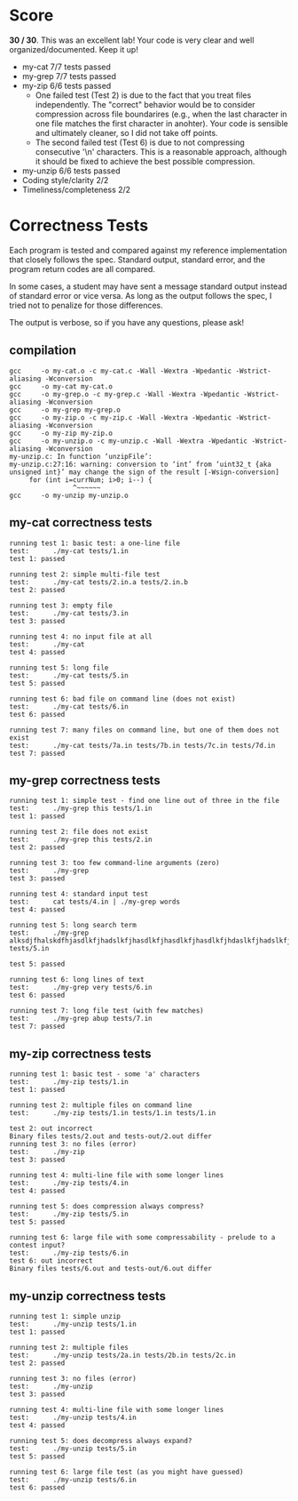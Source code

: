 
# Score
 __30 / 30__. This was an excellent lab! Your code is very clear and well
 organized/documented. Keep it up!

 * my-cat
   7/7 tests passed
 * my-grep
   7/7 tests passed
 * my-zip
   6/6 tests passed
   * One failed test (Test 2) is due to the fact that you treat files
     independently. The "correct" behavior would be to consider
     compression across file boundarires (e.g., when the last character
     in one file matches the first character in anohter). Your code is
     sensible and ultimately cleaner, so I did not take off points.
   * The second failed test (Test 6) is due to not compressing consecutive
     '\n' characters. This is a reasonable approach, although it should be
     fixed to achieve the best possible compression.
 * my-unzip
   6/6 tests passed
 * Coding style/clarity
   2/2
 * Timeliness/completeness
   2/2

# Correctness Tests

Each program is tested and compared against my reference
implementation that closely follows the spec. Standard output,
standard error, and the program return codes are all compared.

In some cases, a student may have sent a message standard output
instead of standard error or vice versa. As long as the output follows
the spec, I tried not to penalize for those differences.

The output is verbose, so if you have any questions, please ask!

## compilation
```
gcc     -o my-cat.o -c my-cat.c -Wall -Wextra -Wpedantic -Wstrict-aliasing -Wconversion
gcc     -o my-cat my-cat.o 
gcc     -o my-grep.o -c my-grep.c -Wall -Wextra -Wpedantic -Wstrict-aliasing -Wconversion
gcc     -o my-grep my-grep.o 
gcc     -o my-zip.o -c my-zip.c -Wall -Wextra -Wpedantic -Wstrict-aliasing -Wconversion
gcc     -o my-zip my-zip.o 
gcc     -o my-unzip.o -c my-unzip.c -Wall -Wextra -Wpedantic -Wstrict-aliasing -Wconversion
my-unzip.c: In function ‘unzipFile’:
my-unzip.c:27:16: warning: conversion to ‘int’ from ‘uint32_t {aka unsigned int}’ may change the sign of the result [-Wsign-conversion]
     for (int i=currNum; i>0; i--) {
                ^~~~~~~
gcc     -o my-unzip my-unzip.o
```
## my-cat correctness tests
```
running test 1: basic test: a one-line file
test:      ./my-cat tests/1.in
test 1: passed

running test 2: simple multi-file test
test:      ./my-cat tests/2.in.a tests/2.in.b 
test 2: passed

running test 3: empty file
test:      ./my-cat tests/3.in
test 3: passed

running test 4: no input file at all
test:      ./my-cat
test 4: passed

running test 5: long file
test:      ./my-cat tests/5.in
test 5: passed

running test 6: bad file on command line (does not exist)
test:      ./my-cat tests/6.in
test 6: passed

running test 7: many files on command line, but one of them does not exist
test:      ./my-cat tests/7a.in tests/7b.in tests/7c.in tests/7d.in
test 7: passed

```
## my-grep correctness tests
```
running test 1: simple test - find one line out of three in the file
test:      ./my-grep this tests/1.in
test 1: passed

running test 2: file does not exist
test:      ./my-grep this tests/2.in
test 2: passed

running test 3: too few command-line arguments (zero)
test:      ./my-grep
test 3: passed

running test 4: standard input test
test:      cat tests/4.in | ./my-grep words
test 4: passed

running test 5: long search term
test:      ./my-grep alksdjfhalskdfhjasdlkfjhadslkfjhasdlkfjhasdlkfjhasdlkfjhdaslkfjhadslkfjhasdlkfjhadslkfjhdsalkjfhsadlkjfh tests/5.in

test 5: passed

running test 6: long lines of text
test:      ./my-grep very tests/6.in
test 6: passed

running test 7: long file test (with few matches)
test:      ./my-grep abup tests/7.in
test 7: passed

```
## my-zip correctness tests
```
running test 1: basic test - some 'a' characters 
test:      ./my-zip tests/1.in
test 1: passed

running test 2: multiple files on command line 
test:      ./my-zip tests/1.in tests/1.in tests/1.in

test 2: out incorrect
Binary files tests/2.out and tests-out/2.out differ
running test 3: no files (error)
test:      ./my-zip
test 3: passed

running test 4: multi-line file with some longer lines
test:      ./my-zip tests/4.in
test 4: passed

running test 5: does compression always compress?
test:      ./my-zip tests/5.in
test 5: passed

running test 6: large file with some compressability - prelude to a contest input?
test:      ./my-zip tests/6.in
test 6: out incorrect
Binary files tests/6.out and tests-out/6.out differ
```
## my-unzip correctness tests
```
running test 1: simple unzip
test:      ./my-unzip tests/1.in
test 1: passed

running test 2: multiple files
test:      ./my-unzip tests/2a.in tests/2b.in tests/2c.in
test 2: passed

running test 3: no files (error)
test:      ./my-unzip
test 3: passed

running test 4: multi-line file with some longer lines
test:      ./my-unzip tests/4.in
test 4: passed

running test 5: does decompress always expand?
test:      ./my-unzip tests/5.in
test 5: passed

running test 6: large file test (as you might have guessed)
test:      ./my-unzip tests/6.in
test 6: passed

```

